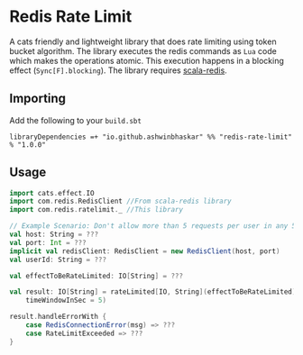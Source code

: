 # Redis Rate Limit
A cats friendly and lightweight library that does rate limiting using token bucket algorithm. The library executes the redis commands as `Lua` code which makes the operations atomic. This execution happens in a blocking effect (`Sync[F].blocking`).  The library requires [scala-redis](https://github.com/debasishg/scala-redis).

## Importing
Add the following to your `build.sbt`
```
libraryDependencies =+ "io.github.ashwinbhaskar" %% "redis-rate-limit" % "1.0.0"
```

## Usage

```scala
import cats.effect.IO
import com.redis.RedisClient //From scala-redis library
import com.redis.ratelimit._ //This library

// Example Scenario: Don't allow more than 5 requests per user in any 5 second window
val host: String = ???
val port: Int = ???
implicit val redisClient: RedisClient = new RedisClient(host, port)
val userId: String = ???

val effectToBeRateLimited: IO[String] = ???

val result: IO[String] = rateLimited[IO, String](effectToBeRateLimited)(key = userId, maxTokens = 5,
    timeWindowInSec = 5)

result.handleErrorWith {
    case RedisConnectionError(msg) => ??? 
    case RateLimitExceeded => ???
}
```

